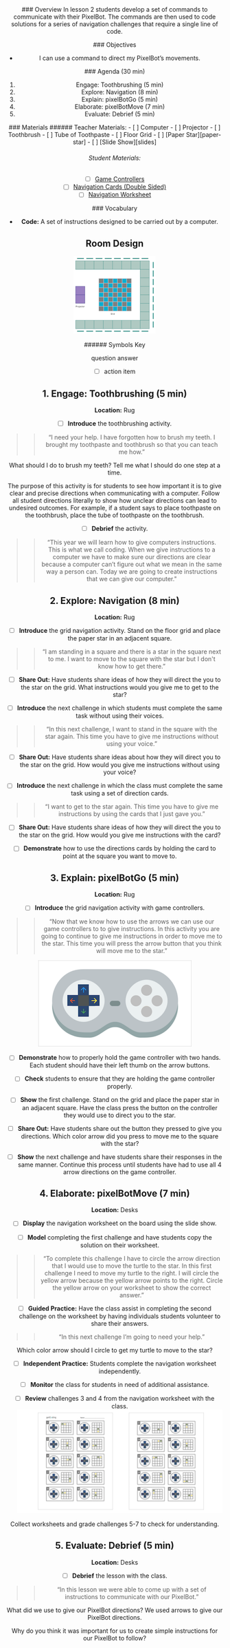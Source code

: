 <header class='header' title='pixelBotGo' subtitle='Lesson 02'/>

<notable>
<iconp src='/icons/activity.png'>### Overview</iconp>
In lesson 2 students develop a set of commands to communicate with their PixelBot. The commands are then used to code solutions for a series of navigation challenges that require a single line of code.

<iconp src='/icons/objectives.png'>### Objectives</iconp>
- I can use a command to direct my PixelBot’s movements.

<iconp src='/icons/agenda.png'>### Agenda (30 min)</iconp>
1. Engage: Toothbrushing (5 min)
1. Explore: Navigation (8 min)
1. Explain: pixelBotGo (5 min)
1. Elaborate: pixelBotMove (7 min)
1. Evaluate: Debrief (5 min)

<note>
<iconp src='/icons/materials.png'>### Materials</iconp>
###### Teacher Materials:
- [ ] Computer
- [ ] Projector
- [ ] Toothbrush
- [ ] Tube of Toothpaste
- [ ] Floor Grid
- [ ] [Paper Star][paper-star]
- [ ] [Slide Show][slides]

###### Student Materials:
- [ ] [Game Controllers][paper-controllers]
- [ ] [Navigation Cards (Double Sided)][direction-cards]
- [ ] [Navigation Worksheet][worksheet]

<iconp src='/icons/vocab.png'>### Vocabulary</iconp>
- **Code:** A set of instructions designed to be carried out by a computer.
</note>

<pagebreak/>

## Room Design

![room](/images/layout-grid.png)

<note borderLeft='2px solid green' mt='2em'>
###### Symbols Key

<iconp ml='1.65em' type='question'>question</iconp>
<iconp ml='1.65em' type='answer'>answer</iconp>
- [ ] action item
</note>

<pagebreak/>


## 1. Engage: Toothbrushing (5 min)
**Location:** Rug

- [ ] **Introduce** the toothbrushing activity.
>> “I need your help. I have forgotten how to brush my teeth. I brought my toothpaste and toothbrush so that you can teach me how.”

<iconp type='question'>What should I do to brush my teeth? Tell me what I should do one step at a time.</iconp>

<note type='key' title='Key Points'>The purpose of this activity is for students to see how important it is to give clear and precise directions when communicating with a computer. Follow all student directions literally to show how unclear directions can lead to undesired outcomes. For example, if a student says to place toothpaste on the toothbrush, place the tube of toothpaste on the toothbrush.</note>

- [ ] **Debrief** the activity.
>> “This year we will learn how to give computers instructions. This is what we call coding. When we give instructions to a computer we have to make sure our directions are clear because a computer can’t figure out what we mean in the same way a person can. Today we are going to create instructions that we can give our computer."

## 2. Explore: Navigation (8 min)
**Location:** Rug

- [ ] **Introduce** the grid navigation activity. Stand on the floor grid and place the paper star in an adjacent square.
>> “I am standing in a square and there is a star in the square next to me. I want to move to the square with the star but I don't know how to get there.”

- [ ] **Share Out:** Have students share ideas of how they will direct the you to the star on the grid.
<iconp type='question'>What instructions would you give me to get to the star?</iconp>

- [ ] **Introduce** the next challenge in which students must complete the same task without using their voices.
>> “In this next challenge, I want to stand in the square with the star again. This time you have to give me instructions without using your voice.”

- [ ] **Share Out:** Have students share ideas about how they will direct you to the star on the grid.
<iconp type='question'>How would you give me instructions without using your voice?</iconp>


- [ ] **Introduce** the next challenge in which the class must complete the same task using a set of direction cards.
>> “I want to get to the star again. This time you have to give me instructions by using the cards that I just gave you.”

- [ ] **Share Out:** Have students share ideas of how they will direct the you to the star on the grid.
<iconp type='question'>How would you give me instructions with the card?</iconp>

- [ ] **Demonstrate** how to use the directions cards by holding the card to point at the square you want to move to.

## 3. Explain: pixelBotGo (5 min)
**Location:** Rug

- [ ] **Introduce** the grid navigation activity with game controllers.
>> “Now that we know how to use the arrows we can use our game controllers to to give instructions. In this activity you are going to continue to give me instructions in order to move me to the star. This time you will press the arrow button that you think will move me to the star.”

<note>![controller](./images/game-controller.png)</note>

- [ ] **Demonstrate** how to properly hold the game controller with two hands. Each student should have their left thumb on the arrow buttons.

- [ ] **Check** students to ensure that they are holding the game controller properly.

- [ ] **Show** the first challenge. Stand on the grid and place the paper star in an adjacent square. Have the class press the button on the controller they would use to direct you to the star.

- [ ] **Share Out:** Have students share out the button they pressed to give you directions.
<iconp type='question'>Which color arrow did you press to move me to the square with the star?</iconp>

- [ ] **Show** the next challenge and have students share their responses in the same manner. Continue this process until students have had to use all 4 arrow directions on the game controller.

## 4. Elaborate: pixelBotMove (7 min)
**Location:** Desks
- [ ] **Display** the navigation worksheet on the board using the slide show.

- [ ] **Model** completing the first challenge and have students copy the solution on their worksheet.
>> “To complete this challenge I have to circle the arrow direction that I would use to move the turtle to the star. In this first challenge I need to move my turtle to the right. I will circle the yellow arrow because the yellow arrow points to the right. Circle the yellow arrow on your worksheet to show the correct answer.”

- [ ] **Guided Practice:** Have the class assist in completing the second challenge on the worksheet by having individuals students volunteer to share their answers.
>> “In this next challenge I’m going to need your help.”

<iconp type='question'>Which color arrow should I circle to get my turtle to move to the star?</iconp>

- [ ] **Independent Practice:** Students complete the navigation worksheet independently.

- [ ] **Monitor** the class for students in need of additional assistance.

- [ ] **Review** challenges 3 and 4 from the navigation worksheet with the class.
![room](./images/worksheet.png)

<note type='tip'>Collect worksheets and grade challenges 5-7 to check for understanding.</note>


## 5. Evaluate: Debrief (5 min)
**Location:** Desks
- [ ] **Debrief** the lesson with the class.
>> “In this lesson we were able to come up with a set of instructions to communicate with our PixelBot.”

<iconp type='question'>What did we use to give our PixelBot directions?</iconp>
<iconp type='answer'>We used arrows to give our PixelBot directions.</iconp>

<iconp type='question'>Why do you think it was important for us to create simple instructions for our PixelBot to follow?</iconp>

</notable>

[slides]: https://drive.google.com/open?id=1Ff8QsgmBG1q5Pa-Kq14IPe-3HArs8f7EAW73lxKFVBk
[paper-star]: https://drive.google.com/open?id=0B48_2vIyABioYThreXZIU3d5ckU
[paper-controllers]: https://drive.google.com/open?id=0B48_2vIyABioZ0Mzd3J5aURHMTg
[direction-cards]: https://drive.google.com/open?id=0B48_2vIyABioTDhLa1RYaDVzalE
[worksheet]: https://drive.google.com/open?id=0B48_2vIyABioOGZFVEgzc0d4cFE
